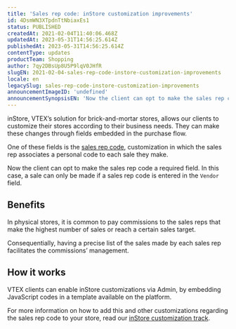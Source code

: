 ```yaml
---
title: 'Sales rep code: inStore customization improvements'
id: 4DsmWN3XTpdnTtNbiaxEs1
status: PUBLISHED
createdAt: 2021-02-04T11:40:06.468Z
updatedAt: 2023-05-31T14:56:25.614Z
publishedAt: 2023-05-31T14:56:25.614Z
contentType: updates
productTeam: Shopping
author: 7qy2DBsUp8U5P9lqV0JHfR
slugEN: 2021-02-04-sales-rep-code-instore-customization-improvements
locale: en
legacySlug: sales-rep-code-instore-customization-improvements
announcementImageID: 'undefined'
announcementSynopsisEN: 'Now the client can opt to make the sales rep code a required field for a sale to be made.'
---
```


inStore, VTEX’s solution for brick-and-mortar stores, allows our clients to customize their stores according to their business needs. They can make these changes through fields embedded in the purchase flow.

One of these fields is the [sales rep code](https://help.vtex.com/en/tracks/instore-personalizaciones--1z9kBm12oBPyVNDo1ivVc2/5kNtS80hbBGg58jMeF8CRv "sales rep code"), customization in which the sales rep associates a personal code to each sale they make.

Now the client can opt to make the sales rep code a required field. In this case, a sale can only be made if a sales rep code is entered in the `Vendor` field.

## Benefits

In physical stores, it is common to pay commissions to the sales reps that make the highest number of sales or reach a certain sales target.

Consequentially, having a precise list of the sales made by each sales rep facilitates the commissions’ management. 

## How it works

VTEX clients can enable inStore customizations via Admin, by embedding JavaScript codes in a template available on the platform. 

For more information on how to add this and other customizations regarding the sales rep code to your store, read our [inStore customization track](https://help.vtex.com/en/tracks/instore-customizacoes--1z9kBm12oBPyVNDo1ivVc2/4mwdBrFsmE2EPE0FzgX28b "inStore customization track").
